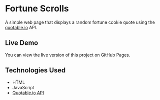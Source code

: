 # Fortune Scrolls

A simple web page that displays a random fortune cookie quote using the [quotable.io](https://quotable.io/) API.

## Live Demo

You can view the live version of this project on GitHub Pages.

## Technologies Used

*   HTML
*   JavaScript
*   [Quotable.io API](https://github.com/lukePeavey/quotable)

